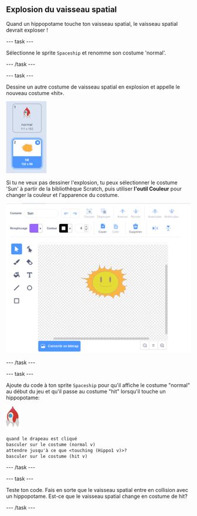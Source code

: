 ## Explosion du vaisseau spatial

Quand un hippopotame touche ton vaisseau spatial, le vaisseau spatial devrait exploser !

\--- task \---

Sélectionne le sprite `Spaceship` et renomme son costume 'normal'.

\--- /task \---

\--- task \---

Dessine un autre costume de vaisseau spatial en explosion et appelle le nouveau costume «hit».

![capture d'écran](images/invaders-spaceship-costumes.png)

Si tu ne veux pas dessiner l'explosion, tu peux sélectionner le costume 'Sun' à partir de la bibliothèque Scratch, puis utiliser **l'outil Couleur** pour changer la couleur et l'apparence du costume.

![capture d'écran](images/invaders-sun.png)

\--- /task \---

\--- task \---

Ajoute du code à ton sprite `Spaceship` pour qu'il affiche le costume "normal" au début du jeu et qu'il passe au costume "hit" lorsqu'il touche un hippopotame:

![sprite de roquette](images/rocket-sprite.png)

```blocks3
quand le drapeau est cliqué
basculer sur le costume (normal v)
attendre jusqu'à ce que <touching (Hippo1 v)>?
basculer sur le costume (hit v)
```

\--- /task \---

\--- task \---

Teste ton code. Fais en sorte que le vaisseau spatial entre en collision avec un hippopotame. Est-ce que le vaisseau spatial change en costume de hit?

\--- /task \---